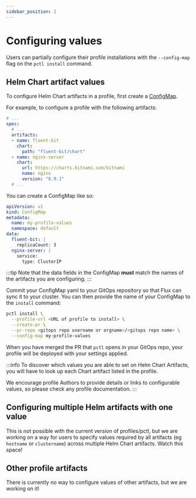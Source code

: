 ```yaml
---
sidebar_position: 2
---
```


# Configuring values

Users can partially configure their profile installations with the `--config-map`
flag on the `pctl install` command.

## Helm Chart artifact values

To configure Helm Chart artifacts in a profile, first create a [ConfigMap](https://kubernetes.io/docs/concepts/configuration/configmap/).

For example, to configure a profile with the following artifacts:

```yaml
# ...
spec:
  # ...
  artifacts:
  - name: fluent-bit
    chart:
      path: "fluent-bit/chart"
  - name: nginx-server
    chart:
      url: https://charts.bitnami.com/bitnami
      name: nginx
      version: "8.9.1"
  # ...
```

You can create a ConfigMap like so:

```yaml
apiVersion: v1
kind: ConfigMap
metadata:
  name: my-profile-values
  namespace: default
data:
  fluent-bit: |
    replicaCount: 3
  nginx-server: |
    service:
      type: ClusterIP
```

:::tip
Note that the data fields in the ConfigMap **must** match the names of the artifacts
you are configuring.
:::

Commit your ConfigMap yaml to your GitOps repository so that Flux can sync it to your cluster.
You can then provide the name of your ConfigMap to the `install` command:

```bash
pctl install \
  --profile-url <URL of profile to install> \
  --create-pr \
  --pr-repo <gitops repo username or orgname>/<gitops repo name> \
  --config-map my-profile-values
```

When you have merged the PR that `pctl` opens in your GitOps repo, your profile will be deployed
with your settings applied.

:::info
To discover which values you are able to set on Helm Chart Artifacts, you will have to look up
each Chart artifact listed in the profile.

We encourage profile Authors to provide details or links to configurable values,
so please check any profile documentation.
:::

## Configuring multiple Helm artifacts with one value

This is not possible with the current version of profiles/pctl, but we are working
on a way for users to specify values required by all artifacts (eg `hostname` or `clustername`)
across multiple Helm Chart artifacts. Watch this space!

## Other profile artifacts

There is currently no way to configure values of other artifacts, but we are working on it!
